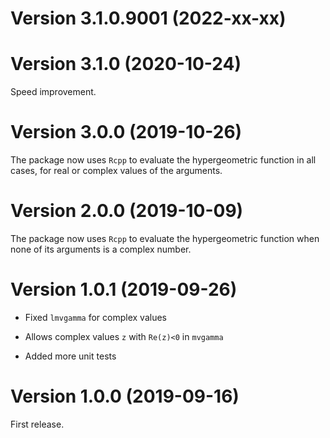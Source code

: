 # Version 3.1.0.9001 (2022-xx-xx)




# Version 3.1.0 (2020-10-24)

Speed improvement.


# Version 3.0.0 (2019-10-26)

The package now uses `Rcpp` to evaluate the hypergeometric function in all cases, 
for real or complex values of the arguments.


# Version 2.0.0 (2019-10-09)

The package now uses `Rcpp` to evaluate the hypergeometric function when none 
of its arguments is a complex number.


# Version 1.0.1 (2019-09-26)

- Fixed `lmvgamma` for complex values

- Allows complex values `z` with `Re(z)<0` in `mvgamma`

- Added more unit tests


# Version 1.0.0 (2019-09-16)

First release.
